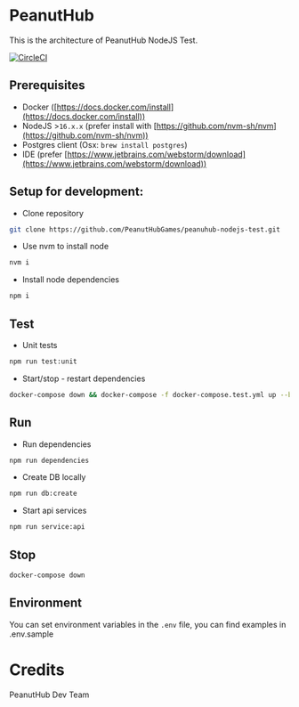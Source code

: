 # PeanutHub

This is the architecture of PeanutHub NodeJS Test.

[![CircleCI](https://circleci.com/gh/asad041/peanut-be/tree/main.svg?style=shield)](https://circleci.com/gh/asad041/peanut-be/tree/main)

## Prerequisites

- Docker ([https://docs.docker.com/install](https://docs.docker.com/install))
- NodeJS >`16.x.x` (prefer install with [https://github.com/nvm-sh/nvm](https://github.com/nvm-sh/nvm))
- Postgres client (Osx: `brew install postgres`)
- IDE (prefer [https://www.jetbrains.com/webstorm/download](https://www.jetbrains.com/webstorm/download))

## Setup for development:

- Clone repository

```sh
git clone https://github.com/PeanutHubGames/peanuhub-nodejs-test.git
```

- Use nvm to install node

```sh
nvm i
```

- Install node dependencies

```sh
npm i
```

## Test

- Unit tests

```sh
npm run test:unit
```

- Start/stop - restart dependencies

```sh
docker-compose down && docker-compose -f docker-compose.test.yml up --build db
```

## Run

- Run dependencies

```sh
npm run dependencies
```

- Create DB locally

```sh
npm run db:create
```

- Start api services

```sh
npm run service:api
```

## Stop

```sh
docker-compose down
```

## Environment

You can set environment variables in the `.env` file, you can find examples in .env.sample

# Credits

PeanutHub Dev Team
